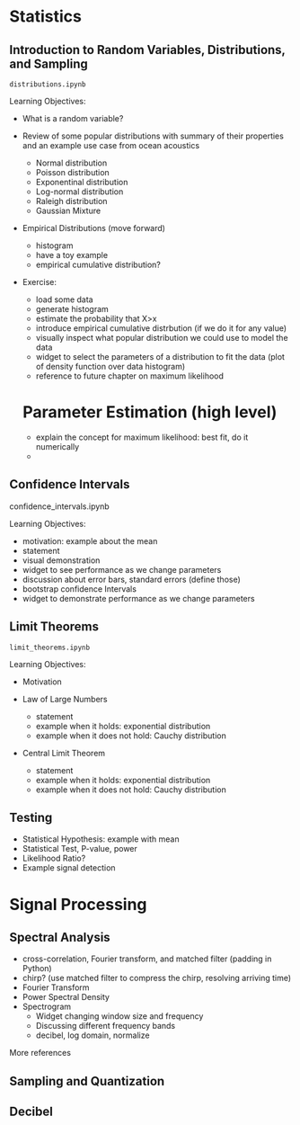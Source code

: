 # Statistics

## Introduction to Random Variables, Distributions, and Sampling
`distributions.ipynb`

Learning Objectives:

* What is a random variable?


* Review of some popular distributions with summary of their properties and an example use case from ocean acoustics
  * Normal distribution
  * Poisson distribution
  * Exponentinal distribution 
  * Log-normal distribution
  * Raleigh distribution
  * Gaussian Mixture


* Empirical Distributions (move forward)
  * histogram
  * have a toy example
  * empirical cumulative distribution?

* Exercise: 
  * load some data
  * generate histogram
  * estimate the probability that X>x
  * introduce empirical cumulative distrbution (if we do it for any value)
  * visually inspect what popular distribution we could use to model the data
  * widget to select the parameters of a distribution to fit the data (plot of density function over data histogram)
  * reference to future chapter on maximum likelihood


  # Parameter Estimation (high level)
  * explain the concept for maximum likelihood: best fit, do it numerically
  * 



## Confidence Intervals
confidence_intervals.ipynb

Learning Objectives:

* motivation: example about the mean
* statement
* visual demonstration
* widget to see performance as we change parameters
* discussion about error bars, standard errors (define those)
* bootstrap confidence Intervals
* widget to demonstrate performance as we change parameters



## Limit Theorems
`limit_theorems.ipynb`



Learning Objectives:

* Motivation

* Law of Large Numbers
  * statement
  * example when it holds: exponential distribution
  * example when it does not hold: Cauchy distribution

* Central Limit Theorem
  * statement
  * example when it holds: exponential distribution
  * example when it does not hold: Cauchy distribution


## Testing
* Statistical Hypothesis: example with mean
* Statistical Test, P-value, power
* Likelihood Ratio?
* Example signal detection

# Signal Processing

## Spectral Analysis
* cross-correlation, Fourier transform, and matched filter (padding in Python)
* chirp? (use matched filter to compress the chirp, resolving arriving time)
* Fourier Transform
* Power Spectral Density
* Spectrogram
    * Widget changing window size and frequency
    * Discussing different frequency bands
    * decibel, log domain, normalize


More references 
    

## Sampling and Quantization

## Decibel


